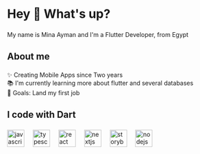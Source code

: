 <h1 align="left">Hey 👋 What's up?</h1>

###

<p align="left">My name is Mina Ayman and I'm a Flutter Developer, from Egypt</p>

###

<h2 align="left">About me</h2>

###

<p align="left">✨ Creating Mobile Apps since Two years<br>📚 I'm currently learning more about flutter and several databases<br>🎯 Goals: Land my first job</p>

###

<h2 align="left">I code with Dart</h2>

###

<div align="left">
  <img src="https://cdn.jsdelivr.net/gh/devicons/devicon/icons/firebase/firebase-plain-wordmark.svg" height="40" alt="javascript logo"  />
  <img width="12" />
  <img src="https://cdn.jsdelivr.net/gh/devicons/devicon/icons/flutter/flutter-original.svg" height="40" alt="typescript logo"  />
  <img width="12" />
  <img src="https://cdn.jsdelivr.net/gh/devicons/devicon/icons/dart/dart-original-wordmark.svg" height="40" alt="react logo"  />
  <img width="12" />
  <img src="https://cdn.jsdelivr.net/gh/devicons/devicon/icons/sqlite/sqlite-original-wordmark.svg" height="40" alt="nextjs logo"  />
  <img width="12" />
  <img src="https://cdn.jsdelivr.net/gh/devicons/devicon/icons/java/java-original-wordmark.svg" height="40" alt="storybook logo"  />
  <img width="12" />
  <img src="https://cdn.jsdelivr.net/gh/devicons/devicon/icons/kotlin/kotlin-original-wordmark.svg" height="40" alt="nodejs logo"  />
  <img width="12" />

</div>

###
